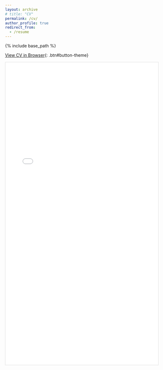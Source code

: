```yaml
---
layout: archive
# title: "CV"
permalink: /cv/
author_profile: true
redirect_from:
  - /resume
---
```


{% include base_path %}

<!-- Last updated: 03.2024. -->

[View CV in Browser](/files/Hild_CV.pdf){: .btn#button-theme}

<iframe src="/files/Hild_CV.pdf" width="100%" height="1000px" style="border: 1px solid #ddd;">
    Your browser doesn't support iframes. Please download the CV from the link above.
</iframe>
